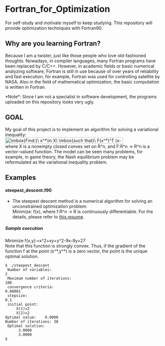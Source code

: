 # Fortran_for_Optimization
For self-study and motivate myself to keep studying. This repository will provide optimization techniques with Fortran90. <br>

## Why are you learning Fortran?
<p>Because I am a twister, just like those people who love old-fashioned thoughts. Nowadays, in compiler languages, many Fortran programs have been replaced by C/C++. However, in academic fields or basic numerical analyzing software, Fortran is still in use because of over years of reliability and fast execution, for example, Fortran was used for controlling satellite by NASA. Also in the field of mathematical optimization, the basic computation is written in Fortran.</p>
*Note*: Since I am not a specialist in software development, the programs uploaded on this repository looks very ugly.<br>

## GOAL
<p>My goal of this project is to implement an algorithm for solving a variational inequality:<br>
<img src="http://www.sciweavers.org/tex2img.php?eq=%5Cmbox%7BFind%3A%7D%5C%20x%5E%2A%5Cin%20X%5C%20%5Cmbox%7Bsuch%20that%7D%5C%20F%28x%5E%2A%29%5ET%20%28x-x%5E%2A%29%5Cgeq%200%2C%5C%20%5Cforall%20x%5Cin%20X&bc=White&fc=Black&im=jpg&fs=12&ff=modern&edit=0" align="center" border="0" alt="\mbox{Find:}\ x^*\in X\ \mbox{such that}\ F(x^*)^T (x-x^*)\geq 0,\ \forall x\in X" width="381" height="21" /><br>
where X is a nonempty closed convex set on R^n, and F:R^n -> R^n is a vector-valued function. The model can be seen many problems, for example, in game theory, the Nash equilibrium problem may be reformulated as the variational inequality problem.</p>

## Examples
#### steepest_descent.f90
- The steepest descent method is a numerical algorithm for solving an unconstrained optimization problem:<br>
	Minimize: f(x),
where f:R^n -> R is continuously differentiable. For the details, please refer to <a href="http://www.math.usm.edu/lambers/mat419/lecture10.pdf">this resume</a>.<br>
##### Sample execution
Minimize f(x,y):=x^2+xy+y^2-9x-9y+27<br>
Note that this function is strongly convex. Thus, if the gradient of the function f at the point (x^\*,y^\*) is a zero vector, the point is the unique optimal solution.
```
$ ./steepest_descent
 Number of variables:
2
 Maximum number of iterations:
100
 convergence criteria:
0.00001
 stepsize:
0.1
 initial point:
     X(1)=2
     X(2)=2
Optimal value:    0.0000
Number of iterations: 38
 Optimal solution:
      3.0000
      3.0000
$
```
